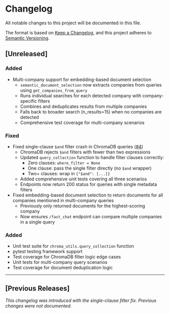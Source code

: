 # Changelog

All notable changes to this project will be documented in this file.

The format is based on [Keep a Changelog](https://keepachangelog.com/en/1.0.0/),
and this project adheres to [Semantic Versioning](https://semver.org/spec/v2.0.0.html).

## [Unreleased]

### Added
- Multi-company support for embedding-based document selection
  - `semantic_document_selection` now extracts companies from queries using `get_companies_from_query`
  - Runs individual searches for each detected company with company-specific filters
  - Combines and deduplicates results from multiple companies
  - Falls back to broader search (n_results=15) when no companies are detected
  - Comprehensive test coverage for multi-company scenarios

### Fixed
- Fixed single-clause `$and` filter crash in ChromaDB queries ([#4](https://github.com/Aeontsolutions/jse-datasphere-chatbot/issues/4))
  - ChromaDB rejects `$and` filters with fewer than two expressions
  - Updated `query_collection` function to handle filter clauses correctly:
    - Zero clauses: `where_filter = None`
    - One clause: pass the single filter directly (no `$and` wrapper)  
    - Two+ clauses: wrap in `{"$and": [...]}`
  - Added comprehensive unit tests covering all three scenarios
  - Endpoints now return 200 status for queries with single metadata filters
- Fixed embedding-based document selection to return documents for all companies mentioned in multi-company queries
  - Previously only returned documents for the highest-scoring company
  - Now ensures `/fast_chat` endpoint can compare multiple companies in a single query

### Added
- Unit test suite for `chroma_utils.query_collection` function
- pytest testing framework support
- Test coverage for ChromaDB filter logic edge cases
- Unit tests for multi-company query scenarios
- Test coverage for document deduplication logic

---

## [Previous Releases]

_This changelog was introduced with the single-clause filter fix. Previous changes were not documented._